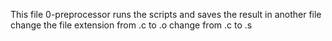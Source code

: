 This file 0-preprocessor runs the scripts and saves the result in another file
change the file extension from .c to .o
change from .c to .s
